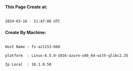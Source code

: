 
   
#### This Page Create at:

```bash

2024-03-16 - 11:47:06 UTC

```

#### Create By Machine:

```bash

Host Name : fv-az1153-668

platform  : Linux-6.5.0-1016-azure-x86_64-with-glibc2.35

Ip Local  : 10.1.0.50

```


